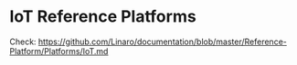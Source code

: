 # IoT Reference Platforms

Check: 
https://github.com/Linaro/documentation/blob/master/Reference-Platform/Platforms/IoT.md
